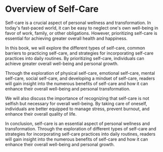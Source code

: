 Overview of Self-Care
===================================

Self-care is a crucial aspect of personal wellness and transformation. In today's fast-paced world, it can be easy to neglect one's own well-being in favor of work, family, or other obligations. However, prioritizing self-care is essential for achieving greater overall health and happiness.

In this book, we will explore the different types of self-care, common barriers to practicing self-care, and strategies for incorporating self-care practices into daily routines. By prioritizing self-care, individuals can achieve greater overall well-being and personal growth.

Through the exploration of physical self-care, emotional self-care, mental self-care, social self-care, and developing a mindset of self-care, readers will gain insight into the numerous benefits of self-care and how it can enhance their overall well-being and personal transformation.

We will also discuss the importance of recognizing that self-care is not selfish but necessary for overall well-being. By taking care of oneself, individuals are better equipped to manage stress, prevent burnout, and enhance their overall quality of life.

In conclusion, self-care is an essential aspect of personal wellness and transformation. Through the exploration of different types of self-care and strategies for incorporating self-care practices into daily routines, readers will gain insight into the numerous benefits of self-care and how it can enhance their overall well-being and personal growth.

